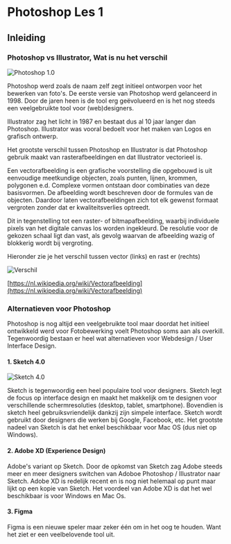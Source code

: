 # Photoshop Les 1

## Inleiding

### Photoshop vs Illustrator, Wat is nu het verschil

![Photoshop 1.0](http://creativebits.org/files/photoshop1.jpg "Photoshop 1.0")

Photoshop werd zoals de naam zelf zegt initieel ontworpen voor het bewerken van foto's. De eerste versie van Photoshop werd gelanceerd in 1998.
Door de jaren heen is de tool erg geëvolueerd en is het nog steeds een veelgebruikte tool voor (web)designers.

Illustrator zag het licht in 1987 en bestaat dus al 10 jaar langer dan Photoshop. Illustrator was vooral bedoelt voor het maken van Logos en grafisch ontwerp.

Het grootste verschil tussen Photoshop en Illustrator is dat Photoshop gebruik maakt van rasterafbeeldingen en dat Illustrator vectorieel is.

Een vectorafbeelding is een grafische voorstelling die opgebouwd is uit eenvoudige meetkundige objecten, zoals punten, lijnen, krommen, polygonen e.d. Complexe vormen ontstaan door combinaties van deze basisvormen. De afbeelding wordt beschreven door de formules van de objecten. Daardoor laten vectorafbeeldingen zich tot elk gewenst formaat vergroten zonder dat er kwaliteitsverlies optreedt.

Dit in tegenstelling tot een raster- of bitmapafbeelding, waarbij individuele pixels van het digitale canvas los worden ingekleurd. De resolutie voor de gekozen schaal ligt dan vast, als gevolg waarvan de afbeelding wazig of blokkerig wordt bij vergroting.

Hieronder zie je het verschil tussen vector (links) en rast er (rechts)

![Verschil](https://upload.wikimedia.org/wikipedia/commons/3/39/Vector_vs_raster.png "")

[https://nl.wikipedia.org/wiki/Vectorafbeelding](https://nl.wikipedia.org/wiki/Vectorafbeelding)

### Alternatieven voor Photoshop

Photoshop is nog altijd een veelgebruikte tool maar doordat het initieel ontwikkeld werd voor Fotobewerking voelt Photoshop soms aan als overkill. Tegenwoordig bestaan er heel wat alternatieven voor Webdesign / User Interface Design.


#### 1. Sketch 4.0


![Sketch 4.0](https://www.sketchapp.com/static/images/home/app-icon.png "Sketch 4.0")

Sketch is tegenwoordig een heel populaire tool voor designers. Sketch legt de focus op interface design en maakt het makkelijk om te designen voor verschillende schermresoluties (desktop, tablet, smartphone). Bovendien is sketch heel gebruiksvriendelijk dankzij zijn simpele interface. Sketch wordt gebruikt door designers die werken bij Google, Facebook, etc. Het grootste nadeel van Sketch is dat het enkel beschikbaar  voor Mac OS (dus niet op Windows).


#### 2. Adobe XD (Experience Design)

Adobe's variant op Sketch. Door de opkomst van Sketch zag Adobe steeds meer en meer designers switchen van Adoboe Photoshop / Illustrator naar Sketch. Adobe XD is redelijk recent en is nog niet helemaal op punt maar lijkt op een kopie van Sketch. Het voordeel van Adobe XD is dat het wel beschikbaar is voor Windows en Mac Os.


#### 3. Figma

Figma is een nieuwe speler maar zeker één om in het oog te houden. Want het ziet er een veelbelovende tool uit.
